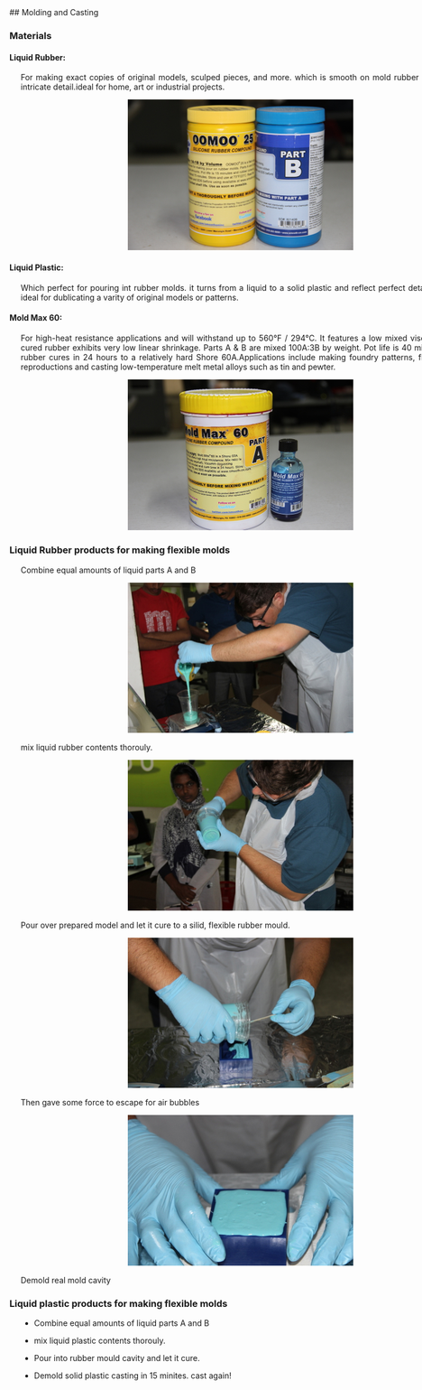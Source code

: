 <div style="width:800px; margin:0 auto;">
## Molding and Casting 

### Materials

#### Liquid Rubber:
<div align="justify" style="margin-left:2.5%" style="margin-right:3%">

 For making exact copies of original models, sculped pieces, and more. which is smooth on mold rubber dubilcates intricate detail.ideal for home, art or industrial projects.
 
<center><img src="img/mould_cast/3.JPG" width= "400"/></center>

</div>

#### Liquid  Plastic:
<div align="justify" style="margin-left:2.5%" style="margin-right:3%">

 Which perfect for pouring int rubber molds. it turns from a liquid to a solid plastic and reflect perfect detail. whih is ideal for dublicating a varity of original models or patterns.
</div>

#### Mold Max 60:
<div align="justify" style="margin-left:2.5%" style="margin-right:3%">

 For high-heat resistance applications and will withstand up to 560°F / 294°C. It features a low mixed viscosity and cured rubber exhibits very low linear shrinkage. Parts A & B are mixed 100A:3B by weight. Pot life is 40 minutes and rubber cures in 24 hours to a relatively hard Shore 60A.Applications include making foundry patterns, flat pattern reproductions and casting low-temperature melt metal alloys such as tin and pewter.

<center><img src="img/mould_cast/4.JPG" width= "400"/></center>

</div>

### Liquid Rubber products for making flexible molds
<div align="justify" style="margin-left:2.5%" style="margin-right:3%">

Combine equal amounts of liquid parts A and B

<center><img src="img/mould_cast/m1.JPG" width= "400"/></center>

mix liquid rubber contents thorouly.

<center><img src="img/mould_cast/m2.JPG" width= "400"/></center>

Pour over prepared model and let it cure to a silid, flexible rubber mould.

<center><img src="img/mould_cast/m3.JPG" width= "400"/></center>

Then gave some force to escape for air bubbles

<center><img src="img/mould_cast/m4.JPG" width= "400"/></center>

Demold real mold cavity
</div>


### Liquid plastic products for making flexible molds

<div align="justify" style="margin-left:2.5%" style="margin-right:3%">

* Combine equal amounts of liquid parts A and B

* mix liquid plastic contents thorouly.

* Pour into rubber mould cavity and let it cure.

* Demold solid plastic casting in 15 minites. cast again!
</div>

</div>